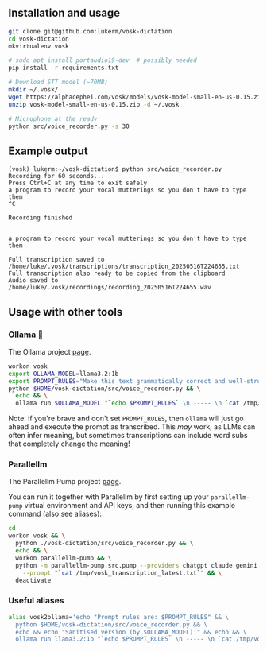 ## Installation and usage

```bash
git clone git@github.com:lukerm/vosk-dictation
cd vosk-dictation
mkvirtualenv vosk

# sudo apt install portaudio19-dev  # possibly needed
pip install -r requirements.txt

# Download STT model (~70MB)
mkdir ~/.vosk/
wget https://alphacephei.com/vosk/models/vosk-model-small-en-us-0.15.zip
unzip vosk-model-small-en-us-0.15.zip -d ~/.vosk

# Microphone at the ready
python src/voice_recorder.py -s 30
```

## Example output

```text
(vosk) lukerm:~/vosk-dictation$ python src/voice_recorder.py
Recording for 60 seconds...
Press Ctrl+C at any time to exit safely
a program to record your vocal mutterings so you don't have to type them
^C

Recording finished


a program to record your vocal mutterings so you don't have to type them

Full transcription saved to /home/luke/.vosk/transcriptions/transcription_20250516T224655.txt
Full transcription also ready to be copied from the clipboard
Audio saved to /home/luke/.vosk/recordings/recording_20250516T224655.wav
```

## Usage with other tools

### Ollama 🦙

The Ollama project [page](https://github.com/ollama/ollama).

```bash
workon vosk
export OLLAMA_MODEL=llama3.2:1b
export PROMPT_RULES="Make this text grammatically correct and well-structured. Do not include preamble in your output, just the corrected version of what follows."
python $HOME/vosk-dictation/src/voice_recorder.py && \
  echo && \
  ollama run $OLLAMA_MODEL "`echo $PROMPT_RULES` \n ----- \n `cat /tmp/vosk_transcription_latest.txt`"
```

Note: if you're brave and don't set `PROMPT_RULES`, then `ollama` will just go ahead and execute the prompt as transcribed. 
This _may_ work, as LLMs can often infer meaning, but sometimes transcriptions can include word subs that completely change the meaning!

### Parallellm

The Parallellm Pump project [page](https://github.com/lukerm/parallellm-pump).

You can run it together with Parallellm by first setting up your `parallellm-pump` virtual environment and API keys, and then running 
this example command (also see aliases):

```bash
cd
workon vosk && \
  python ./vosk-dictation/src/voice_recorder.py && \
  echo && \
  workon parallellm-pump && \
  python -m parallellm-pump.src.pump --providers chatgpt claude gemini \
    --prompt "`cat /tmp/vosk_transcription_latest.txt`" && \
  deactivate
```

### Useful aliases

```bash
alias vosk2ollama='echo "Prompt rules are: $PROMPT_RULES" && \
  python $HOME/vosk-dictation/src/voice_recorder.py && \
  echo && echo "Sanitised version (by $OLLAMA_MODEL):" && echo && \
  ollama run llama3.2:1b "`echo $PROMPT_RULES` \n ----- \n `cat /tmp/vosk_transcription_latest.txt`"'
```